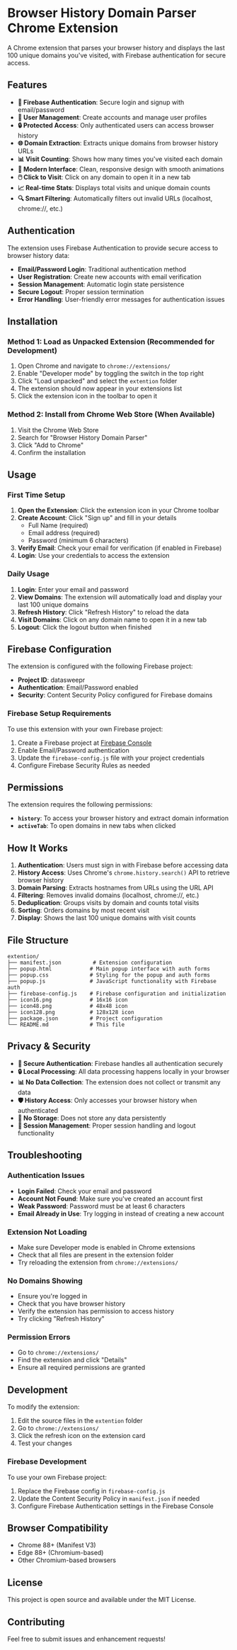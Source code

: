 # Browser History Domain Parser Chrome Extension

A Chrome extension that parses your browser history and displays the last 100 unique domains you've visited, with Firebase authentication for secure access.

## Features

- **🔐 Firebase Authentication**: Secure login and signup with email/password
- **👤 User Management**: Create accounts and manage user profiles
- **🔒 Protected Access**: Only authenticated users can access browser history
- **🌐 Domain Extraction**: Extracts unique domains from browser history URLs
- **📊 Visit Counting**: Shows how many times you've visited each domain
- **🎨 Modern Interface**: Clean, responsive design with smooth animations
- **🖱️ Click to Visit**: Click on any domain to open it in a new tab
- **📈 Real-time Stats**: Displays total visits and unique domain counts
- **🔍 Smart Filtering**: Automatically filters out invalid URLs (localhost, chrome://, etc.)

## Authentication

The extension uses Firebase Authentication to provide secure access to browser history data:

- **Email/Password Login**: Traditional authentication method
- **User Registration**: Create new accounts with email verification
- **Session Management**: Automatic login state persistence
- **Secure Logout**: Proper session termination
- **Error Handling**: User-friendly error messages for authentication issues

## Installation

### Method 1: Load as Unpacked Extension (Recommended for Development)

1. Open Chrome and navigate to `chrome://extensions/`
2. Enable "Developer mode" by toggling the switch in the top right
3. Click "Load unpacked" and select the `extention` folder
4. The extension should now appear in your extensions list
5. Click the extension icon in the toolbar to open it

### Method 2: Install from Chrome Web Store (When Available)

1. Visit the Chrome Web Store
2. Search for "Browser History Domain Parser"
3. Click "Add to Chrome"
4. Confirm the installation

## Usage

### First Time Setup

1. **Open the Extension**: Click the extension icon in your Chrome toolbar
2. **Create Account**: Click "Sign up" and fill in your details
   - Full Name (required)
   - Email address (required)
   - Password (minimum 6 characters)
3. **Verify Email**: Check your email for verification (if enabled in Firebase)
4. **Login**: Use your credentials to access the extension

### Daily Usage

1. **Login**: Enter your email and password
2. **View Domains**: The extension will automatically load and display your last 100 unique domains
3. **Refresh History**: Click "Refresh History" to reload the data
4. **Visit Domains**: Click on any domain name to open it in a new tab
5. **Logout**: Click the logout button when finished

## Firebase Configuration

The extension is configured with the following Firebase project:

- **Project ID**: datasweepr
- **Authentication**: Email/Password enabled
- **Security**: Content Security Policy configured for Firebase domains

### Firebase Setup Requirements

To use this extension with your own Firebase project:

1. Create a Firebase project at [Firebase Console](https://console.firebase.google.com/)
2. Enable Email/Password authentication
3. Update the `firebase-config.js` file with your project credentials
4. Configure Firebase Security Rules as needed

## Permissions

The extension requires the following permissions:

- **`history`**: To access your browser history and extract domain information
- **`activeTab`**: To open domains in new tabs when clicked

## How It Works

1. **Authentication**: Users must sign in with Firebase before accessing data
2. **History Access**: Uses Chrome's `chrome.history.search()` API to retrieve browser history
3. **Domain Parsing**: Extracts hostnames from URLs using the URL API
4. **Filtering**: Removes invalid domains (localhost, chrome://, etc.)
5. **Deduplication**: Groups visits by domain and counts total visits
6. **Sorting**: Orders domains by most recent visit
7. **Display**: Shows the last 100 unique domains with visit counts

## File Structure

```
extention/
├── manifest.json          # Extension configuration
├── popup.html            # Main popup interface with auth forms
├── popup.css             # Styling for the popup and auth forms
├── popup.js              # JavaScript functionality with Firebase auth
├── firebase-config.js    # Firebase configuration and initialization
├── icon16.png            # 16x16 icon
├── icon48.png            # 48x48 icon
├── icon128.png           # 128x128 icon
├── package.json          # Project configuration
└── README.md             # This file
```

## Privacy & Security

- **🔐 Secure Authentication**: Firebase handles all authentication securely
- **🔒 Local Processing**: All data processing happens locally in your browser
- **📊 No Data Collection**: The extension does not collect or transmit any data
- **🛡️ History Access**: Only accesses your browser history when authenticated
- **💾 No Storage**: Does not store any data persistently
- **🔑 Session Management**: Proper session handling and logout functionality

## Troubleshooting

### Authentication Issues

- **Login Failed**: Check your email and password
- **Account Not Found**: Make sure you've created an account first
- **Weak Password**: Password must be at least 6 characters
- **Email Already in Use**: Try logging in instead of creating a new account

### Extension Not Loading
- Make sure Developer mode is enabled in Chrome extensions
- Check that all files are present in the extension folder
- Try reloading the extension from `chrome://extensions/`

### No Domains Showing
- Ensure you're logged in
- Check that you have browser history
- Verify the extension has permission to access history
- Try clicking "Refresh History"

### Permission Errors
- Go to `chrome://extensions/`
- Find the extension and click "Details"
- Ensure all required permissions are granted

## Development

To modify the extension:

1. Edit the source files in the `extention` folder
2. Go to `chrome://extensions/`
3. Click the refresh icon on the extension card
4. Test your changes

### Firebase Development

To use your own Firebase project:

1. Replace the Firebase config in `firebase-config.js`
2. Update the Content Security Policy in `manifest.json` if needed
3. Configure Firebase Authentication settings in the Firebase Console

## Browser Compatibility

- Chrome 88+ (Manifest V3)
- Edge 88+ (Chromium-based)
- Other Chromium-based browsers

## License

This project is open source and available under the MIT License.

## Contributing

Feel free to submit issues and enhancement requests! 